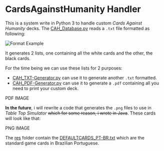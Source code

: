 # CardsAgainstHumanity Handler

This is a system write in Python 3 to handle custom *Cards Against Humanity* decks. The [CAH_Database.py](https://github.com/imsamuka/CAH_Handler/blob/master/CAH_PDF-Generator.py) reads a `.txt` file formatted as following:

![Format Example ](https://i.imgur.com/TiMWUW1)

It generates 2 lists, one containing all the white cards and the other, the black cards.

For the time being we can use these lists for 2 purposes:

 - [CAH_TXT-Generator.py](https://github.com/imsamuka/CAH_Handler/blob/master/CAH_TXT-Generator.py "CAH_TXT-Generator.py") can use it to generate another `.txt` formatted.
 - [CAH_PDF-Generator.py](https://github.com/imsamuka/CAH_Handler/blob/master/CAH_PDF-Generator.py "CAH_PDF-Generator.py") can use it to generate a `.pdf` containing all you need to print your custom deck.

PDF IMAGE

**In the future**, i will rewrite a code that generates the `.png` files to use in *Table Top Simulator* ~~which for some reason, i wrote in Java~~. These cards will look like that:

PNG IMAGE

The [res](https://github.com/imsamuka/CAH_Handler/tree/master/res "res") folder contain the [DEFAULTCARDS_PT-BR.txt](https://github.com/imsamuka/CAH_Handler/blob/master/res/DEFAULTCARDS_PT-BR.txt "DEFAULTCARDS_PT-BR.txt") which are the standard game cards in Brazilian Portuguese.
